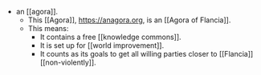 - an [[agora]].
  - This [[Agora]], https://anagora.org, is an [[Agora of Flancia]].
  - This means: 
    - It contains a free [[knowledge commons]].
    - It is set up for [[world improvement]].
    - It counts as its goals to get all willing parties closer to [[Flancia]] [[non-violently]].
